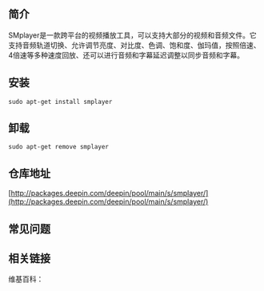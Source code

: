## 简介

SMplayer是一款跨平台的视频播放工具，可以支持大部分的视频和音频文件。它支持音频轨道切换、允许调节亮度、对比度、色调、饱和度、伽玛值，按照倍速、4倍速等多种速度回放、还可以进行音频和字幕延迟调整以同步音频和字幕。

## 安装

`sudo apt-get install smplayer`

## 卸载

`sudo apt-get remove smplayer`

## 仓库地址

[http://packages.deepin.com/deepin/pool/main/s/smplayer/](http://packages.deepin.com/deepin/pool/main/s/smplayer/)


## 常见问题


## 相关链接

维基百科：